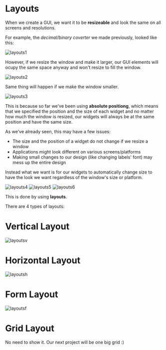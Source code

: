 # Layouts

When we create a GUI, we want it to be **resizeable** and look the same on all screens and resolutions.

For example, the *decimal/binary coverter* we made previously, looked like this:

![layouts1](https://github.com/Michael-M-Mike/PyQt5/blob/master/img/layouts1.PNG)

However, if we resize the window and make it larger, our GUI elements will ocupy the same space anyway and won't resize to fill the window.

![layouts2](https://github.com/Michael-M-Mike/PyQt5/blob/master/img/layouts2.PNG)

Same thing will happen if we make the window smaller.

![layouts3](https://github.com/Michael-M-Mike/PyQt5/blob/master/img/layouts3.PNG)

This is because so far we've been using **absolute positiong**, which means that we specified the position and the size of each widget and no matter how much the window is resized, our widgets will always be at the same position and have the same size.

As we've already seen, this may have a few issues:
- The size and the position of a widget do not change if we resize a window
- Applications might look different on various screens/platforms
- Making small changes to our design (like changing labels' font) may mess up the entire design

Instead what we want is for our widgets to automatically change size to have the look we want regardless of the window's size or platform.

![layouts4](https://github.com/Michael-M-Mike/PyQt5/blob/master/img/layouts4.PNG)
![layouts5](https://github.com/Michael-M-Mike/PyQt5/blob/master/img/layouts5.PNG)
![layouts6](https://github.com/Michael-M-Mike/PyQt5/blob/master/img/layouts6.PNG)

This is done by using **layouts**.

There are 4 types of layouts:

# Vertical Layout

![layoutsv](https://github.com/Michael-M-Mike/PyQt5/blob/master/img/layouts-v.PNG)

# Horizontal Layout

![layoutsh](https://github.com/Michael-M-Mike/PyQt5/blob/master/img/layouts-h.PNG)

# Form Layout

![layoutsf](https://github.com/Michael-M-Mike/PyQt5/blob/master/img/layouts-f.PNG)

# Grid Layout

No need to show it. Our next project will be one big grid :)
